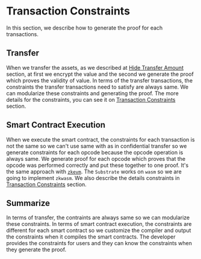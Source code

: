 # Transaction Constraints

In this section, we describe how to generate the proof for each transactions.

## Transfer

When we transfer the assets, as we described at [Hide Transfer Amount](hide_transfer_amount.md) section, at first we encrypt the value and the second we generate the proof which proves the validity of value. In terms of the transfer transactions, the constraints the transfer transactions need to satisfy are always same. We can modularize these constraints and generating the proof. The more details for the constraints, you can see it on [Transaction Constraints](transaction_constraints.md) section.

## Smart Contract Execution

When we execute the smart contract, the constraints for each transaction is not the same so we can't use same with as in confidential transfer so we generate constraints for each opcode because the opcode operation is always same. We generate proof for each opcode which proves that the opcode was performed correctly and put these together to one proof. It's the same approach with [`zkevm`](https://github.com/privacy-scaling-explorations/zkevm-circuits). The `Substrate` works on `wasm` so we are going to implement `zkwasm`. We also describe the details constraints in [Transaction Constraints](transaction_constraints.md) section.

## Summarize

In terms of transfer, the contraints are always same so we can modularize these constraints. In terms of smart contract execution, the constraints are different for each smart contract so we customize the compiler and output the constraints when it compiles the smart contracts. The developer provides the constraints for users and they can know the constraints when they generate the proof.
